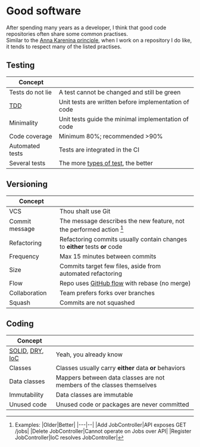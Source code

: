 # Good software
After spending many years as a developer, I think that good code repositories often share some common practises.<br />
Similar to the [Anna Karenina principle](https://en.wikipedia.org/wiki/Anna_Karenina_principle), when I work on a repository I do like, it tends to respect many of the listed practises.



## Testing
|Concept| |
|-------|-|
|Tests do not lie|A test cannot be changed and still be green|
|[TDD](https://en.wikipedia.org/wiki/Test-driven_development)|Unit tests are written before implementation of code|
|Minimality|Unit tests guide the minimal implementation of code|
|Code coverage|Minimum 80%; recommended >90%|
|Automated tests|Tests are integrated in the CI|
|Several tests|The more [types of test](https://en.wikipedia.org/wiki/Software_testing), the better|

## Versioning
|Concept| |
|-------|-|
|VCS|Thou shalt use Git|
|Commit message|The message describes the new feature, not the performed action [^message]|
|Refactoring|Refactoring commits usually contain changes to **either** tests **or** code|
|Frequency|Max 15 minutes between commits|
|Size|Commits target few files, aside from automated refactoring|
|Flow|Repo uses [GitHub flow](https://githubflow.github.io/) with rebase (no merge)|
|Collaboration|Team prefers forks over branches|
|Squash|Commits are not squashed|

## Coding
|Concept| |
|-------|-|
|[SOLID](https://en.wikipedia.org/wiki/SOLID), [DRY](https://en.wikipedia.org/wiki/Don%27t_repeat_yourself), [IoC](https://en.wikipedia.org/wiki/Inversion_of_control)|Yeah, you already know|
|Classes|Classes usually carry **either** data **or** behaviors|
|Data classes|Mappers between data classes are not members of the classes themselves|
|Immutability|Data classes are immutable|
|Unused code|Unused code or packages are never committed|





[^message]: Examples:
    |Older|Better|
    |---|--|
    |Add JobController|API exposes GET /jobs|
    |Delete JobController|Cannot operate on Jobs over API|
    |Register JobController|IoC resolves JobController|